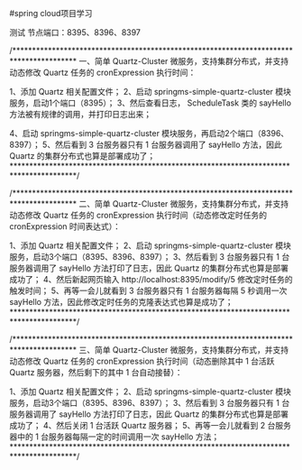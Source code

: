 #spring cloud项目学习

测试
节点端口：8395、8396、8397

/****************************************************************************************
 一、简单 Quartz-Cluster 微服务，支持集群分布式，并支持动态修改 Quartz 任务的 cronExpression 执行时间：

 1、添加 Quartz 相关配置文件；
     2、启动 springms-simple-quartz-cluster 模块服务，启动1个端口（8395）；
 3、然后查看日志， ScheduleTask 类的 sayHello 方法被有规律的调用，并打印日志出来；

 4、启动 springms-simple-quartz-cluster 模块服务，再启动2个端口（8396、8397）；
 5、然后看到 3 台服务器只有 1 台服务器调用了 sayHello 方法，因此 Quartz 的集群分布式也算是部署成功了；
 ****************************************************************************************/

/****************************************************************************************
 二、简单 Quartz-Cluster 微服务，支持集群分布式，并支持动态修改 Quartz 任务的 cronExpression 执行时间（动态修改定时任务的 cronExpression 时间表达式）：

 1、添加 Quartz 相关配置文件；
 2、启动 springms-simple-quartz-cluster 模块服务，启动3个端口（8395、8396、8397）；
 3、然后看到 3 台服务器只有 1 台服务器调用了 sayHello 方法打印了日志，因此 Quartz 的集群分布式也算是部署成功了；
 4、然后新起网页输入 http://localhost:8395/modify/5 修改定时任务的触发时间；
 5、再等一会儿就看到 3 台服务器只有 1 台服务器每隔 5 秒调用一次 sayHello 方法，因此修改定时任务的克隆表达式也算是成功了；
 ****************************************************************************************/

/****************************************************************************************
 三、简单 Quartz-Cluster 微服务，支持集群分布式，并支持动态修改 Quartz 任务的 cronExpression 执行时间（动态删除其中 1 台活跃 Quartz 服务器，然后剩下的其中 1 台自动接替）：

 1、添加 Quartz 相关配置文件；
 2、启动 springms-simple-quartz-cluster 模块服务，启动3个端口（8395、8396、8397）；
 3、然后看到 3 台服务器只有 1 台服务器调用了 sayHello 方法打印了日志，因此 Quartz 的集群分布式也算是部署成功了；
 4、然后关闭 1 台活跃 Quartz 服务器；
 5、再等一会儿就看到 2 台服务器中的 1 台服务器每隔一定的时间调用一次 sayHello 方法；
 ****************************************************************************************/